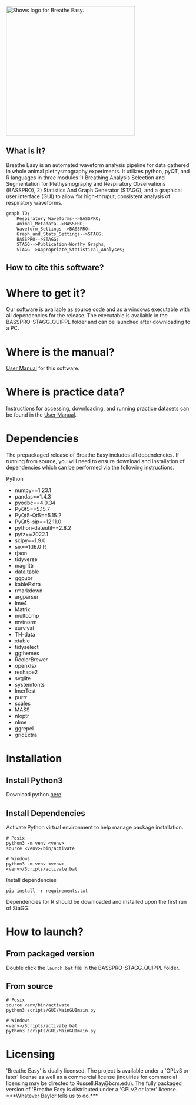 # 
<picture>
  <source media="(prefers-color-scheme: dark)" srcset="https://github.com/MolecularNeurobiology/BASSPRO-STAGG/blob/main/Logo_2.png"raw=true width="350">
  <source media="(prefers-color-scheme: light)" srcset="https://github.com/MolecularNeurobiology/BASSPRO-STAGG/blob/main/Logo.png"raw=true width="350">
  <img alt="Shows logo for Breathe Easy." src="https://github.com/MolecularNeurobiology/BASSPRO-STAGG/blob/main/Logo.png"raw=true width="350">
</picture>

## What is it?
Breathe Easy is an automated waveform analysis pipeline for data gathered in whole animal plethysmography experiments. It utilizes python, pyQT, and R languages in three modules 1) Breathing Analysis Selection and Segmentation for Plethysmography and Respiratory Observations (BASSPRO), 2) Statistics And Graph Generator (STAGG), and a graphical user interface (GUI) to allow for high-thruput, consistent analysis of respiratory waveforms.

```mermaid
graph TD;
    Respiratory_Waveforms-->BASSPRO;
    Animal_Metadata-->BASSPRO;
    Waveform_Settings-->BASSPRO;
    Graph_and_Stats_Settings-->STAGG;
    BASSPRO-->STAGG;
    STAGG-->Publication-Worthy_Graphs;
    STAGG-->Appropriate_Statistical_Analyses;
```

## How to cite this software?

# Where to get it?
Our software is available as source code and as a windows executable with all dependencies for the release. The executable is available in the BASSPRO-STAGG_QUIPPL folder and can be launched after downloading to a PC. 

# Where is the manual?
[User Manual](https://molecularneurobiology.github.io/BASSPRO-STAGG/) for this software.


# Where is practice data?
Instructions for accessing, downloading, and running practice datasets can be found in the [User Manual](https://molecularneurobiology.github.io/BASSPRO-STAGG/).

# Dependencies
The prepackaged release of Breathe Easy includes all dependencies. If running from source, you will need to ensure download and installation of dependencies which can be performed via the following instructions.

Python
- numpy==1.23.1 
- pandas==1.4.3
- pyodbc==4.0.34
- PyQt5==5.15.7
- PyQt5-Qt5==5.15.2
- PyQt5-sip==12.11.0
- python-dateutil==2.8.2
- pytz==2022.1
- scipy==1.9.0
- six==1.16.0
R
- rjson
- tidyverse
- magrittr
- data.table
- ggpubr
- kableExtra
- rmarkdown
- argparser
- lme4
- Matrix
- multcomp
- mvtnorm
- survival
- TH-data
- xtable
- tidyselect
- ggthemes
- RcolorBrewer
- openxlsx
- reshape2
- svglite
- systemfonts
- lmerTest
- purrr
- scales
- MASS
- nloptr
- nlme
- ggrepel
- gridExtra

# Installation
## Install Python3
Download python [here](https://www.python.org/downloads/)

## Install Dependencies
Activate Python virtual environment to help manage package installation.
```
# Posix
python3 -m venv <venv>
source <venv>/bin/activate

# Windows
python3 -m venv <venv>
<venv>/Scripts/activate.bat
```
Install dependencies
```
pip install -r requirements.txt
```

Dependencies for R should be downloaded and installed upon the first run of StaGG.

# How to launch?
## From packaged version
Double click the `launch.bat` file in the BASSPRO-STAGG_QUIPPL folder.

## From source
```
# Posix
source venv/bin/activate
python3 scripts/GUI/MainGUImain.py

# Windows
<venv>/Scripts/activate.bat
python3 scripts/GUI/MainGUImain.py
```

# Licensing
<section under review>
'Breathe Easy' is dually licensed. The project is available under a 'GPLv3 or later' license as well as a commercial license (inquiries for commercial licensing may be directed to Russell.Ray@bcm.edu). The fully packaged version of 'Breathe Easy is distributed under a 'GPLv2 or later' license.
***Whatever Baylor tells us to do.***
</section under review>
